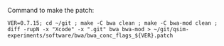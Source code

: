 Command to make the patch:

``` VER=0.7.15; cd ~/git ; make -C bwa clean ; make -C bwa-mod clean ; diff -rupN -x "Xcode" -x ".git" bwa bwa-mod > ~/git/qsim-experiments/software/bwa/bwa_conc_flags_${VER}.patch ```
